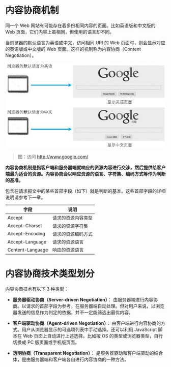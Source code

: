 # 内容协商机制

同一个 Web 网站有可能存在着多份相同内容的页面。比如英语版和中文版的 Web 页面，它们内容上虽相同，但使用的语言却不同。

当浏览器的默认语言为英语或中文，访问相同 URI 的 Web 页面时，则会显示对应的英语版或中文版的 Web 页面。这样的机制称为内容协商（Content Negotiation）。

![img](./assets/08.png)
> 图：访问 http://www.google.com/

**内容协商机制是指客户端和服务器端就响应的资源内容进行交涉，然后提供给客户端最为适合的资源。内容协商会以响应资源的语言、字符集、编码方式等作为判断的基准。**

包含在请求报文中的某些首部字段（如下）就是判断的基准。这些首部字段的详细说明请参考下一章。

| 字段 | 说明 |
| --- | --- |
| Accept | 请求的资源内容类型 |
| Accept-Charset | 请求的资源字符集 |
| Accept-Encoding | 请求的资源编码方式 |
| Accept-Language | 请求的资源语言 |
| Content-Language | 响应的资源语言 |



# 内容协商技术类型划分

内容协商技术有以下 3 种类型：

- **服务器驱动协商（Server-driven Negotiation）**：
  由服务器端进行内容协商。以请求的首部字段为参考，在服务器端自动处理。但对用户来说，以浏览器发送的信息作为判定的依据，并不一定能筛选出最优内容。

- **客户端驱动协商（Agent-driven Negotiation）**：
  由客户端进行内容协商的方式。用户从浏览器显示的可选项列表中手动选择。还可以利用 JavaScript 脚本在 Web 页面上自动进行上述选择。比如按 OS 的类型或浏览器类型，自行切换成 PC 版页面或手机版页面。

- **透明协商（Transparent Negotiation）**：
  是服务器驱动和客户端驱动的结合体，是由服务器端和客户端各自进行内容协商的一种方法。
